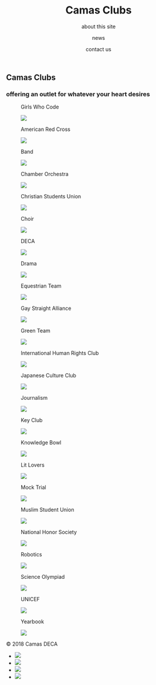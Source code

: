 <html>
<head>
  <meta charset="utf-8"/>
  <link rel="stylesheet" href="https://maxcdn.bootstrapcdn.com/bootstrap/3.3.6/css/bootstrap.min.css" integrity="sha384-1q8mTJOASx8j1Au+a5WDVnPi2lkFfwwEAa8hDDdjZlpLegxhjVME1fgjWPGmkzs7" crossorigin="anonymous">
  <link href='https://fonts.googleapis.com/css?family=Roboto:300,400,700' rel='stylesheet' type='text/css'>
  <link rel="stylesheet" type="text/css" href="main.css">
</head>
<body>
  <header class="container">
    <div class="row">
      <h1 class="col-sm-4">Camas Clubs</h1>
      <nav class="col-sm-8 text-right">
        <p>about this site</p>
        <p>news</p>
        <p>contact us</p>
      </nav>
    </div>
  </header>
  <section class="jumbotron">
    <div class="container">
      <div class="row text-center">
        <h2>Camas Clubs</h2>
        <h3>offering an outlet for whatever your heart desires</h3>
       <!--- <a class="btn btn-primary" href="#" role="button">See more</a> -->
      </div>
    </div>
  </section>
  <section class="container">
    <div class="row">
      <figure class="col-sm-6">
        <p>Girls Who Code</p>
        <img src="https://image.slidesharecdn.com/decamissionvaluesquoteshow-100828081032-phpapp01/95/deca-mission-and-values-show-2-728.jpg?cb=1282983153">
      </figure>
      <figure class="col-sm-6">
        <p>American Red Cross</p>
        <img src="http://chs.camas.wednet.edu/wp-content/uploads/2018/03/deca_career_conference.jpg">
      </figure>
      <figure class="col-sm-6">
        <p>Band</p>
        <img src="https://pbs.twimg.com/media/DZVR7yCUQAACedP.jpg">
      </figure>
    </div>
    <div class="row">
      <figure class="col-sm-6">
        <p>Chamber Orchestra</p>
        <img src="https://pbs.twimg.com/media/DZVR7yCVwAAIQJP.jpg">
      </figure>
      <figure class="col-sm-6">
        <p>Christian Students Union</p>
        <img src="https://pbs.twimg.com/media/DZVR7yCUQAACedP.jpg">
      </figure>
      <figure class="col-sm-6">
        <p>Choir</p>
        <img src="https://pbs.twimg.com/media/DZVR7yCUQAACedP.jpg">
      </figure>
    </div>
    <div class="row">
      <figure class="col-sm-6">
        <p>DECA</p>
        <img src="https://pbs.twimg.com/media/DZVR7yCVwAAIQJP.jpg">
      </figure>
      <figure class="col-sm-6">
        <p>Drama</p>
        <img src="https://pbs.twimg.com/media/DZVR7yCUQAACedP.jpg">
      </figure>
      <figure class="col-sm-6">
        <p>Equestrian Team</p>
        <img src="https://pbs.twimg.com/media/DZVR7yCUQAACedP.jpg">
      </figure>
    </div>
     <div class="row">
      <figure class="col-sm-6">
        <p>Gay Straight Alliance</p>
        <img src="https://pbs.twimg.com/media/DZVR7yCVwAAIQJP.jpg">
      </figure>
      <figure class="col-sm-6">
        <p>Green Team</p>
        <img src="https://pbs.twimg.com/media/DZVR7yCUQAACedP.jpg">
      </figure>
      <figure class="col-sm-6">
        <p>International Human Rights Club</p>
        <img src="https://pbs.twimg.com/media/DZVR7yCUQAACedP.jpg">
      </figure>
    </div>
     <div class="row">
      <figure class="col-sm-6">
        <p>Japanese Culture Club</p>
        <img src="https://pbs.twimg.com/media/DZVR7yCVwAAIQJP.jpg">
      </figure>
      <figure class="col-sm-6">
        <p>Journalism</p>
        <img src="https://pbs.twimg.com/media/DZVR7yCUQAACedP.jpg">
      </figure>
      <figure class="col-sm-6">
        <p>Key Club</p>
        <img src="https://pbs.twimg.com/media/DZVR7yCUQAACedP.jpg">
      </figure>
    </div>
     <div class="row">
      <figure class="col-sm-6">
        <p>Knowledge Bowl</p>
        <img src="https://pbs.twimg.com/media/DZVR7yCVwAAIQJP.jpg">
      </figure>
      <figure class="col-sm-6">
        <p>Lit Lovers</p>
        <img src="https://pbs.twimg.com/media/DZVR7yCUQAACedP.jpg">
      </figure>
      <figure class="col-sm-6">
        <p>Mock Trial</p>
        <img src="https://pbs.twimg.com/media/DZVR7yCUQAACedP.jpg">
      </figure>
    </div>
     <div class="row">
      <figure class="col-sm-6">
        <p>Muslim Student Union</p>
        <img src="https://pbs.twimg.com/media/DZVR7yCVwAAIQJP.jpg">
      </figure>
      <figure class="col-sm-6">
        <p>National Honor Society</p>
        <img src="https://pbs.twimg.com/media/DZVR7yCUQAACedP.jpg">
      </figure>
      <figure class="col-sm-6">
        <p>Robotics</p>
        <img src="https://pbs.twimg.com/media/DZVR7yCUQAACedP.jpg">
      </figure>
    </div>
     <div class="row">
      <figure class="col-sm-6">
        <p>Science Olympiad</p>
        <img src="https://pbs.twimg.com/media/DZVR7yCVwAAIQJP.jpg">
      </figure>
      <figure class="col-sm-6">
        <p>UNICEF</p>
        <img src="https://pbs.twimg.com/media/DZVR7yCUQAACedP.jpg">
      </figure>
      <figure class="col-sm-6">
        <p>Yearbook</p>
        <img src="https://pbs.twimg.com/media/DZVR7yCUQAACedP.jpg">
      </figure>
    </div>
              
  </section>
  <footer class="container">
    <div class="row">
      <p class="col-sm-4">&copy; 2018 Camas DECA</p>
      <ul class="col-sm-8">
        <li class="col-sm-1"> <img src="https://s3.amazonaws.com/codecademy-content/projects/make-a-website/lesson-4/twitter.svg"> </li>
        <li class="col-sm-1"> <img src="https://s3.amazonaws.com/codecademy-content/projects/make-a-website/lesson-4/facebook.svg"> </li>
        <li class="col-sm-1">  <img src="https://s3.amazonaws.com/codecademy-content/projects/make-a-website/lesson-4/instagram.svg"> </li>
        <li class="col-sm-1">  <img src="https://s3.amazonaws.com/codecademy-content/projects/make-a-website/lesson-4/medium.svg"> </li>
      </ul>
    </div>
  </footer>
  



</body>
</html>
